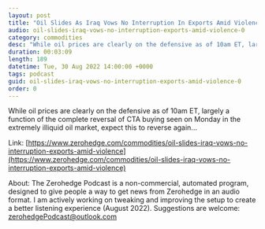 ```yaml
---
layout: post
title: "Oil Slides As Iraq Vows No Interruption In Exports Amid Violence"
audio: oil-slides-iraq-vows-no-interruption-exports-amid-violence-0
category: commodities
desc: "While oil prices are clearly on the defensive as of 10am ET, largely a function of the complete reversal of CTA buying seen on Monday in the extremely illiquid oil market, expect this to reverse again..."
duration: 00:03:09
length: 189
datetime: Tue, 30 Aug 2022 14:00:00 +0000
tags: podcast
guid: oil-slides-iraq-vows-no-interruption-exports-amid-violence-0
order: 0
---
```

While oil prices are clearly on the defensive as of 10am ET, largely a function of the complete reversal of CTA buying seen on Monday in the extremely illiquid oil market, expect this to reverse again...

Link: [https://www.zerohedge.com/commodities/oil-slides-iraq-vows-no-interruption-exports-amid-violence](https://www.zerohedge.com/commodities/oil-slides-iraq-vows-no-interruption-exports-amid-violence)

About: The Zerohedge Podcast is a non-commercial, automated program, designed to give people a way to get news from Zerohedge in an audio format.  I am actively working on tweaking and improving the setup to create a better listening experience (August 2022).  Suggestions are welcome: [zerohedgePodcast@outlook.com](mailto:zerohedgePodcast@outlook.com)